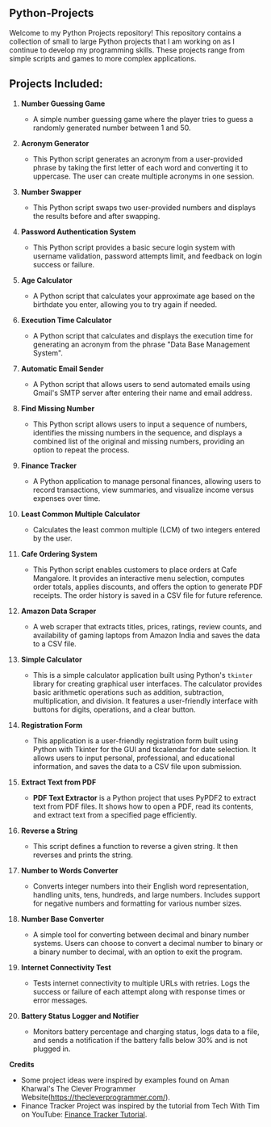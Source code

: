## Python-Projects
Welcome to my Python Projects repository! This repository contains a collection of small to large Python projects that I am working on as I continue to develop my programming skills. These projects range from simple scripts and games to more complex applications.


## Projects Included:

1. **Number Guessing Game**
   - A simple number guessing game where the player tries to guess a randomly generated number between 1 and 50.

2. **Acronym Generator**
   - This Python script generates an acronym from a user-provided phrase by taking the first letter of each word and converting it to uppercase. The user can create multiple acronyms in one session.

3. **Number Swapper**
   - This Python script swaps two user-provided numbers and displays the results before and after swapping.

4. **Password Authentication System**
   - This Python script provides a basic secure login system with username validation, password attempts limit, and feedback on login success or failure.
  
5. **Age Calculator**
   - A Python script that calculates your approximate age based on the birthdate you enter, allowing you to try again if needed.
  
6. **Execution Time Calculator**
   - A Python script that calculates and displays the execution time for generating an acronym from the phrase "Data Base Management System".

7. **Automatic Email Sender**
   - A Python script that allows users to send automated emails using Gmail's SMTP server after entering their name and email address.

8. **Find Missing Number**
   - This Python script allows users to input a sequence of numbers, identifies the missing numbers in the sequence, and displays a combined list of the original and missing numbers, providing an option to repeat the process.

9. **Finance Tracker**
    - A Python application to manage personal finances, allowing users to record transactions, view summaries, and visualize income versus expenses over time.

10. **Least Common Multiple Calculator**
    - Calculates the least common multiple (LCM) of two integers entered by the user.

11. **Cafe Ordering System**
    - This Python script enables customers to place orders at Cafe Mangalore. It provides an interactive menu selection, computes order totals, applies discounts, and offers the option to generate PDF receipts. The order history is saved in a CSV file for future reference.

12. **Amazon Data Scraper**
    - A web scraper that extracts titles, prices, ratings, review counts, and availability of gaming laptops from Amazon India and saves the data to a CSV file.
   
13. **Simple Calculator**
    - This is a simple calculator application built using Python's `tkinter` library for creating graphical user interfaces. The calculator provides basic arithmetic operations such as addition, subtraction, multiplication, and division. It features a user-friendly interface with buttons for digits, operations, and a clear button.
   
14. **Registration Form**
    - This application is a user-friendly registration form built using Python with Tkinter for the GUI and tkcalendar for date selection. It allows users to input personal, professional, and educational information, and saves the data to a CSV file upon submission.

15. **Extract Text from PDF**
    - **PDF Text Extractor** is a Python project that uses PyPDF2 to extract text from PDF files. It shows how to open a PDF, read its contents, and extract text from a specified page efficiently.
   
16. **Reverse a String**
    - This script defines a function to reverse a given string. It then reverses and prints the string.

17. **Number to Words Converter**
    - Converts integer numbers into their English word representation, handling units, tens, hundreds, and large numbers. Includes support for negative numbers and formatting for various number sizes.
   
18. **Number Base Converter**
    - A simple tool for converting between decimal and binary number systems. Users can choose to convert a decimal number to binary or a binary number to decimal, with an option to exit the program.

19. **Internet Connectivity Test**
    - Tests internet connectivity to multiple URLs with retries. Logs the success or failure of each attempt along with response times or error messages.
   
20. **Battery Status Logger and Notifier**
    - Monitors battery percentage and charging status, logs data to a file, and sends a notification if the battery falls below 30% and is not plugged in.
      
**Credits**
- Some project ideas were inspired by examples found on Aman Kharwal's The Clever Programmer Website(https://thecleverprogrammer.com/).
- Finance Tracker Project was inspired by the tutorial from Tech With Tim on YouTube: [Finance Tracker Tutorial](https://www.youtube.com/watch?v=Dn1EjhcQk64).
